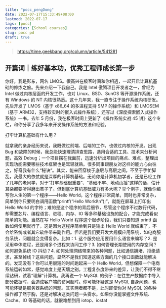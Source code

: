 ```yaml
---
title: "pocc_pengDong"
date: 2022-07-17T15:33:49+08:00
lastmod: 2022-07-17
tags: [pocc]
categories: [School courses]
slug: pocc pd
draft: true
---
```

> https://time.geekbang.org/column/article/541281
## 开篇词｜练好基本功，优秀工程师成长第一步
你好，我是彭东，网名 LMOS。很高兴在极客时间和你相遇，一起开启计算机基础的修炼之旅。先来介绍一下我自己。我是 Intel 傲腾项目开发者之一，曾经为 Intel 做过内核层面的开发工作，也对 Linux、BSD、SunOS 等开源操作系统，还有 Windows 的 NT 内核很熟悉。这十几年来，我一直专注于操作系统内核研发。先后开发了 LMOS（基于 x86_64 的多进程支持 SMP 的操作系统）和 LMOSEM（基于 ARM32，支持软实时的嵌入式操作系统），还写过《深度探索嵌入式操作系统》一书。去年 5 月份，我在极客时间上更新了《操作系统实战 45 讲》这个专栏，和你分享了我多年来开发操作系统的方法和经验。


打牢计算机基础有什么用？

就拿我的亲身经历来说，我既做过前端、后端的工作，也做过内核的开发。出现 Bug 和故障的时候，我总能快速理清排查思路，选用合适的工具、技术来分析问题，高效 Debug；一个项目摆在我面前，迅速分析出项目的痛点、难点，整理出实现功能需要哪些技术框架也是驾轻就熟。很多同事跟朋友对这样的能力心向往之，好奇我有什么“秘诀”。其实，能来回穿梭于底层与高层之间，不至于手忙脚乱，我最大的依仗就是深厚的计算机基础。无论你是计算机初学者，还是已经工作了几年的老同学，对于“打牢基础很重要”、“基础不牢、地动山摇”这样的话，估计耳朵都要听得磨出茧子了。但到底计算机基础威力有多大呢？举个例子，就像你编写你人生的第一个程序——Hello World。这个程序非常简单，同时也非常复杂，简单到你只要明白调用函数“printf(“Hello World\n”);”，就能在屏幕上打印出 Hello World 的字符；难的是这个程序的背后细节，尽管这个程序不过数行代码，却需要芯片、编程语言、进程、内存、IO 等多种基础设施的配合，才能完成看似简单的功能。当然在写 Hello World 程序这个起步阶段，我们只要知道 printf 函数如何使用就行了，这是因为这程序简单到只是输出 Hello World 就结束了，不会给系统或者其它软件带来副作用。但若是我们要开发大规模应用系统，如电商服务系统，问题就会变得复杂。比如：1. 这个服务应用要用什么语言来编写？2. 是采用单体进程，还是用多个进程来协同工作？3. 如何管理长期使用的内存空间？如何避免系统 IO 抖动？4. 如何处理网络带来的各种问题，比如通信拥堵、拒绝请求，甚至掉线？这些问题，显然不是我们知道这些方面的几个接口函数就能解决的。发现没有？你可以用很短的时间跑起来一个 Hello World，但想保障一个电商系统运转如常，感觉难度上是天壤之别。工程复杂度带来的差异，让我们不得不继续钻研，试着“理解”计算机。我再说一个 MySQL 的例子：在往生产数据库中导入部分数据时，会造成客户端的访问超时。你可能怀疑这是 MySQL 自身问题，也可能怀疑是服务器系统的问题。其实两者都不是，此时即使你对 MySQL 的各种操作都了然于胸，还是对解决这类问题一头雾水。如果你没能掌握文件系统、Cache、IO 等基础的话，就很难想到用 iotop、iostat



















